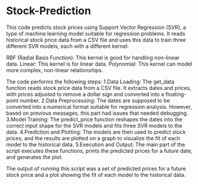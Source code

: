 # Stock-Prediction
This code predicts stock prices using Support Vector Regression (SVR), a type of machine learning model suitable for regression problems. It reads historical stock price data from a CSV file and uses this data to train three different SVR models, each with a different kernel:

RBF (Radial Basis Function): This kernel is good for handling non-linear data.
Linear: This kernel is for linear data.
Polynomial: This kernel can model more complex, non-linear relationships.

The code performs the following steps:
1.Data Loading: The get_data function reads stock price data from a CSV file. It extracts dates and prices, with prices adjusted to remove a dollar sign and converted into a floating-point number.
2.Data Preprocessing: The dates are supposed to be converted into a numerical format suitable for regression analysis. However, based on previous messages, this part had issues that needed debugging.
3.Model Training: The predict_price function reshapes the dates into the correct input shape for the SVR models and fits three SVR models to the data.
4.Prediction and Plotting: The models are then used to predict stock prices, and the results are plotted on a graph to visualize the fit of each model to the historical data.
5.Execution and Output: The main part of the script executes these functions, prints the predicted prices for a future date, and generates the plot.

The output of running this script was a set of predicted prices for a future stock price and a plot showing the fit of each model to the historical data.







 
